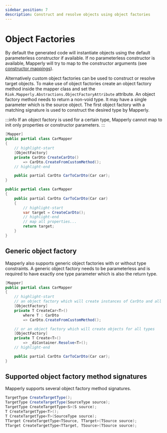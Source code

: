 ```yaml
---
sidebar_position: 7
description: Construct and resolve objects using object factories
---
```


# Object Factories

By default the generated code will instantiate objects using the default parameterless constructor if available.
If no parameterless constructor is available, Mapperly will try to map to the constructor arguments (see [constructor mappings](./ctor-mappings.md)).

Alternatively custom object factories can be used to construct or resolve target objects.
To make use of object factories create an object factory method inside the mapper class
and set the `Riok.Mapperly.Abstractions.ObjectFactoryAttribute` attribute.
An object factory method needs to return a non-void type. It may have a single parameter which is the source object.
The first object factory with a matching signature is used to construct the desired type by Mapperly.

:::info
If an object factory is used for a certain type,
Mapperly cannot map to init only properties or constructor parameters.
:::

```csharp title="Example"
[Mapper]
public partial class CarMapper
{
    // highlight-start
    [ObjectFactory]
    private CarDto CreateCarDto()
        => CarDto.CreateFromCustomMethod();
    // highlight-end

    public partial CarDto CarToCarDto(Car car);
}
```

```csharp title="Generated code"
public partial class CarMapper
{
    public partial CarDto CarToCarDto(Car car)
    {
        // highlight-start
        var target = CreateCarDto();
        // highlight-end
        // map all properties...
        return target;
    }
}
```

## Generic object factory

Mapperly also supports generic object factories with or without type constraints.
A generic object factory needs to be parameterless
and is required to have exactly one type parameter which is also the return type.

```csharp
[Mapper]
public partial class CarMapper
{
    // highlight-start
    // an object factory which will create instances of CarDto and all it's subclasses
    [ObjectFactory]
    private T CreateCar<T>()
        where T : CarDto
        => CarDto.CreateFromCustomMethod();

    // or an object factory which will create objects for all types
    [ObjectFactory]
    private T Create<T>()
        => _diContainer.Resolve<T>();
    // highlight-end

    public partial CarDto CarToCarDto(Car car);
}
```

## Supported object factory method signatures

Mapperly supports several object factory method signatures.

```csharp title="Supported object factory method signatures"
TargetType CreateTargetType();
TargetType CreateTargetType(SourceType source);
TargetType CreateTargetType<S>(S source);
T CreateTargetType<T>();
T CreateTargetType<T>(SourceType source);
TTarget CreateTargetType<TSource, TTarget>(TSource source);
TTarget CreateTargetType<TTarget, TSource>(TSource source);
```

